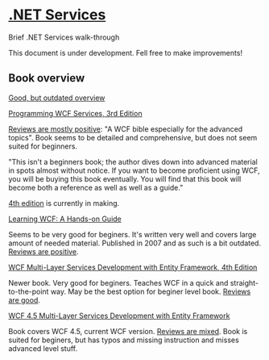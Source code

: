 # [.NET Services](https://msdn.microsoft.com/en-us/library/ms731082.aspx)

Brief .NET Services walk-through

This document is under development. Fell free to make improvements!

## Book overview

[Good, but outdated overview](http://wcftutorial.net/WCF-Books.aspx)

[Programming WCF Services, 3rd Edition](http://shop.oreilly.com/product/9780596805494.do?green=E986AA5A-B945-525F-AFB9-2C805CAAA7B1&intcmp=af-mybuy-9780596805494.IP)

[Reviews are mostly positive](http://www.amazon.com/Programming-WCF-Services-Mastering-AppFabric/product-reviews/0596805489/ref=cm_cr_dp_see_all_btm?ie=UTF8&showViewpoints=1&sortBy=bySubmissionDateDescending): "A WCF bible especially for the advanced topics". Book seems to be detailed and comprehensive, but does not seem suited for beginners. 

"This isn't a beginners book; the author dives down into advanced material in spots almost without notice. If you want to become proficient using WCF, you will be buying this book eventually. You will find that this book will become both a reference as well as well as a guide."

[4th edition](http://shop.oreilly.com/product/0636920032373.do) is currently in making.

[Learning WCF: A Hands-on Guide](http://www.amazon.com/Learning-WCF-A-Hands-Guide/dp/0596101627)

Seems to be very good for beginers. It's written very well and covers large amount of needed material. Published in 2007 and as such is a bit outdated. [Reviews are positive](http://www.amazon.com/Learning-WCF-A-Hands-Guide/product-reviews/0596101627/ref=cm_cr_dp_see_all_btm?ie=UTF8&showViewpoints=1&sortBy=bySubmissionDateDescending). 

[WCF Multi-Layer Services Development with Entity Framework, 4th Edition](http://www.amazon.com/Multi-Layer-Services-Development-Framework-Edition/dp/1784391042)

Newer book. Very good for beginers. Teaches WCF in a quick and straight-to-the-point way. May be the best option for beginer level book. [Reviews are good](http://www.amazon.com/Multi-Layer-Services-Development-Framework-Edition/product-reviews/1784391042/ref=cm_cr_dp_see_all_btm?ie=UTF8&showViewpoints=1&sortBy=bySubmissionDateDescending).

[WCF 4.5 Multi-Layer Services Development with Entity Framework](http://www.amazon.com/Multi-Layer-Services-Development-Entity-Framework/dp/1849687668)

Book covers WCF 4.5, current WCF version. [Reviews are mixed](http://www.amazon.com/Multi-Layer-Services-Development-Entity-Framework/product-reviews/1849687668/ref=cm_cr_dp_see_all_btm?ie=UTF8&showViewpoints=1&sortBy=bySubmissionDateDescending). Book is suited for beginers, but has typos and missing instruction and misses advanced level stuff.

